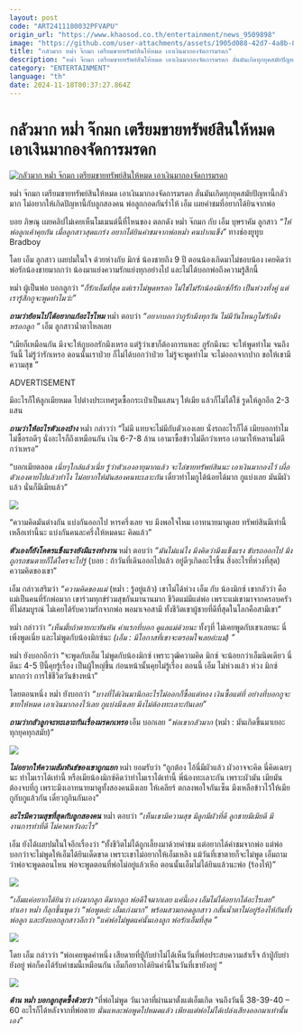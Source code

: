 ```yaml
---
layout: post
code: "ART2411180032PFVAPU"
origin_url: "https://www.khaosod.co.th/entertainment/news_9509898"
image: "https://github.com/user-attachments/assets/1905d088-42d7-4a8b-8b55-7969c5855963"
title: "กลัวมาก หม่ำ จ๊กมก เตรียมขายทรัพย์สินให้หมด เอาเงินมากองจัดการมรดก"
description: "หม่ำ จ๊กมก เตรียมขายทรัพย์สินให้หมด เอาเงินมากองจัดการมรดก ลั่นมันเกิดทุกยุคสมัยปัญหานี้กลัวมาก ไม่อยากให้เกิดปัญหานี้กับลูกสองคน พ่อลูกกอดกันร่ำไห้"
category: "ENTERTAINMENT"
language: "th"
date: 2024-11-18T00:37:27.864Z
---
```


# กลัวมาก หม่ำ จ๊กมก เตรียมขายทรัพย์สินให้หมด เอาเงินมากองจัดการมรดก

[![กลัวมาก หม่ำ จ๊กมก เตรียมขายทรัพย์สินให้หมด เอาเงินมากองจัดการมรดก](https://www.khaosod.co.th/wpapp/uploads/2024/11/mumemboy1811679998.jpg "กลัวมาก หม่ำ จ๊กมก เตรียมขายทรัพย์สินให้หมด เอาเงินมากองจัดการมรดก")](https://www.khaosod.co.th/wpapp/uploads/2024/11/mumemboy1811679998.jpg)

หม่ำ จ๊กมก เตรียมขายทรัพย์สินให้หมด เอาเงินมากองจัดการมรดก ลั่นมันเกิดทุกยุคสมัยปัญหานี้กลัวมาก ไม่อยากให้เกิดปัญหานี้กับลูกสองคน พ่อลูกกอดกันร่ำไห้ เอ็ม เผยคำชมที่อยากได้ยินจากพ่อ

บอย ภิษณุ เผยคลิปไม่เคยเห็นโมเมนต์นี้ที่ไหนของ ตลกดัง หม่ำ จ๊กมก กับ เอ็ม บุษราคัม ลูกสาว _“ให้พ่อลูกเค้าคุยกัน เมื่อลูกสาวสุดแกร่ง อยากได้ยินคำชมจากพ่อหม่ำ คนปากแข็ง”_ ทางช่องยูทูบ Bradboy

โดย เอ็ม ลูกสาว เผยปมในใจ ด้วยห่างกับ มิกซ์ น้องชายถึง 9 ปี ตอนน้องเกิดมาไม่ชอบน้อง เคยคิดว่า พ่อรักน้องชายมากกว่า น้องมาแย่งความรักแย่งทุกอย่างไป และไม่ได้บอกพ่อถึงความรู้สึกนี้

หม่ำ ผู้เป็นพ่อ บอกลูกว่า _“ก็รักเอ็มที่สุด แต่เราไม่พูดหรอก ไม่ใช่ไม่รักน้องมิกซ์ก็รัก เป็นห่วงทั้งคู่ แต่เรารู้สึกกูจะพูดทำไมว่ะ”_

_**ถามว่าย้อนไปได้อยากแก้อะไรไหม**_ หม่ำ ตอบว่า _“อยากบอกว่ากูรักมึงทุกวัน ไม่มีวันไหนกูไม่รักมึงหรอกลูก ”_ เอ็ม ลูกสาวน้ำตาไหลเลย

“เมียก็เหมือนกัน มึงจะให้กูบอกรักมึงเหรอ แต่รู้ว่าเขาก็ต้องการแหละ กูรักมึงนะ จะให้พูดทำไม จนถึงวันนี้ ไม่รู้ว่ารักเหรอ ตอนนั้นเราป่วย ก็ไม่ได้บอกว่าป่วย ไม่รู้จะพูดทำไม จะไม่ออกจากปาก ขอให้เขามีความสุข ”

ADVERTISEMENT

มีอะไรก็ให้ลูกเมียหมด ไปต่างประเทศรูดซื้อกระเป๋าเป็นแสนๆ ให้เมีย แล้วก็ไม่ได้ใช้ รูดให้ลูกอีก 2-3 แสน

_**ถามว่าให้อะไรตัวเองบ้าง**_ หม่ำ กล่าวว่า “ไม่มี แทบจะไม่มีกับตัวเองเลย นั่งรถอะไรก็ได้ เมียบอกทำไมไม่ซื้อรถดีๆ นั่งอะไรก็ถึงเหมือนกัน เงิน 6-7-8 ล้าน เอามาซื้อข้าวไม่ดีกว่าเหรอ เอามาให้หลานไม่ดีกว่าเหรอ”

“บอกเมียตลอด _เนี่ยๆใกล้แล้วเนี่ย รู้ว่าตัวเองอายุมากแล้ว จะไล่ขายทรัพย์สินนะ เอาเงินมากองไว้ เผื่อตัวเองตายไปแล้วทำไง ไม่อยากให้มันสองคนทะเลาะกัน_ เดี๋ยวทำไมกูได้น้อยได้มาก กูแบ่งเลย มันมีผัวแล้ว นั่นก็มีเมียแล้ว”

[![](https://www.khaosod.co.th/wpapp/uploads/2024/11/mumemboy1811675.jpg)](https://www.khaosod.co.th/wpapp/uploads/2024/11/mumemboy1811675.jpg)

“ความคิดมันต่างกัน แบ่งกันออกไป หารครึ่งเลย จบ มึงพอใจไหม เอาทนายมาดูเลย ทรัพย์สินมีเท่านี้ เหลือเท่านี้นะ แบ่งกันคนละครึ่งให้หมดนะ คิดแล้ว”

_**ตัวเองก็ยังโคตรแข็งแรงยังมีแรงทำงาน**_ หม่ำ ตอบว่า _“มันไม่แน่ไง มึงคิดว่ามึงแข็งแรง ขับรถออกไป มึงถูกรถชนตายก็ได้ใครจะไปรู้_ (บอย : ถ้าวันที่เดินออกไปแล้ว อยู่ดีๆเกิดอะไรขึ้น สิ่งอะไรที่ห่วงที่สุด) ความคิดของเขา”

เอ็ม กล่าวเสริมว่า _“ความคิดของแม่_ (หม่ำ : รู้อยู่แล้ว) เขาไม่ได้ห่วง เอ็ม กับ น้องมิกซ์ เขากลัวว่า คือแม่เป็นคนที่รักพ่อมาก เขาร่วมทุกข์ร่วมสุขกันมานานมาก ชีวิตแม่มีแต่พ่อ เพราะแม่เขามาจากครอบครัวที่ไม่สมบูรณ์ ไม่เคยได้รับความรักจากพ่อ พอมาเจอสามี ทั้งชีวิตเขาผู้ชายที่ดีที่สุดในโลกคือสามีเขา”

หม่ำ กล่าวว่า _“เห็นมั้ยถ้าตายกะทันหัน คำแรกที่บอก ดูแลแม่ด้วยนะ_ ทั้งๆที่ ไม่เคยพูดกับเขาเลยนะ นี่เพิ่งพูดเนี่ย และไม่พูดกับน้องมิกซ์นะ _(เอ็ม : มีโอกาสที่เขาจะตรอมใจเลยอ่ะแม่) ”_

หม่ำ ยังบอกอีกว่า “จะพูดกับเอ็ม ไม่พูดกับน้องมิกซ์ เพราะวุฒิความคิด มิกซ์ จะน้อยกว่าเอ็มนิดเดียว นี่ดีนะ 4-5 ปีนี้คุยรู้เรื่อง เป็นผู้ใหญ่ขึ้น ก่อนหน้านั้นคุยไม่รู้เรื่อง ตอนนี้ เอ็ม ไม่ห่วงแล้ว ห่วง มิกซ์ มากกว่า การใช้ชีวิตวันข้างหน้า”

โดยตอนหนึ่ง หม่ำ ยังบอกว่า _“บางที่ได้เงินมานึกอะไรไม่ออกก็ซื้อแต่ทอง เงินซื้อแต่ที่ อย่างที่บอกกูจะขายให้หมด เอาเงินมากองไว้เลย กูแบ่งมึงเลย มึงไม่ต้องทะเลาะกันเลย”_

_**ถามว่ากลัวลูกจะทะเลาะกันเรื่องมรดกเหรอ**_ เอ็ม บอกเลย _“พ่อเขากลัวมาก_ (หม่ำ : มันเกิดขึ้นมาเยอะทุกยุคทุกสมัย)”

[![](https://www.khaosod.co.th/wpapp/uploads/2024/11/mumemboy1811673.jpg)](https://www.khaosod.co.th/wpapp/uploads/2024/11/mumemboy1811673.jpg)

_**ไม่อยากให้ความสัมพันธ์ของเขาถูกแยก**_ หม่ำ ยอมรับว่า “ถูกต้อง ไอ้นี่มีผัวแล้ว ผัวอาจจะคิด นี่คิดเฉยๆนะ ทำไมเราได้เท่านี้ หรือเมียน้องมิกซ์คิดว่าทำไมเราได้เท่านี้ พี่น้องทะเลาะกัน เพราะผัวมัน เมียมัน ต้องจบที่กู เพราะมึงเอาทนายมาดูทั้งสองคนมึงเลย ให้เคลียร์ ตกลงพอใจกันเซ็น มึงเหลือข้าวไว้ให้เมียกูกับกูแล้วกัน เดี๋ยวกูกินกันเอง”

_**อะไรมีความสุขที่สุดกับลูกสองคน**_ หม่ำ ตอบว่า _“เห็นเขามีความสุข มีลูกมีผัวที่ดี ลูกชายมีเมียดี มีงานการทำที่ดี ไม่คาดหวังอะไร”_

เอ็ม ยังได้เผยปมในใจอีกเรื่องว่า “ทั้งชีวิตไม่ได้ถูกเลี้ยงมาด้วยคำชม แต่อยากได้คำชมจากพ่อ แต่พ่อบอกว่าจะไม่พูดให้เอ็มได้ยินเด็ดขาด เพราะเขาไม่อยากให้เอ็มเหลิง แม้วันที่เขาตายก็จะไม่พูด เอ็มถามว่าพ่อจะพูดตอนไหน พ่อจะพูดตอนที่พ่อไม่อยู่แล้วเหีอ ตอนนั้นเอ็มไม่ได้ยินแล้วนะพ่อ (ร้องไห้)”

[![](https://www.khaosod.co.th/wpapp/uploads/2024/11/mumemboy1811674.jpg)](https://www.khaosod.co.th/wpapp/uploads/2024/11/mumemboy1811674.jpg)

_“เอ็มแค่อยากได้ยินว่า เก่งมากลูก ดีมากลูก พ่อดีใจมากเลย แค่นี้เอง เอ็มไม่ได้อยากได้อะไรเลย”_  
_ทำเอา หม่ำ ก็ลุกขึ้นพูดว่า_ _“พ่อพูดอ่ะ เอ็มเก่งมาก”_ _พร้อมสวมกอดลูกสาว กลั้นน้ำตาไม่อยู่ร้องไห้กันทั้งพ่อลูก และยังบอกลูกสาวอีกว่า “แค่พ่อไม่พูดแค่นั้นเองลูก พ่อรักเอ็มที่สุด ”_

[![](https://www.khaosod.co.th/wpapp/uploads/2024/11/mumemboy1811671.jpg)](https://www.khaosod.co.th/wpapp/uploads/2024/11/mumemboy1811671.jpg)

โดย เอ็ม กล่าวว่า “พ่อเคยพูดคำหนึ่ง เสียดายที่ปู่กับย่าไม่ได้เห็นวันที่พ่อประสบความสำเร็จ ถ้าปู่กับย่ายังอยู่ พ่อก็คงได้รับคำชมนี้เหมือนกัน เอ็มก็อยากได้ยินคำนี้ในวันที่เขายังอยู่ ”

[![](https://www.khaosod.co.th/wpapp/uploads/2024/11/mumemboy1811672.jpg)](https://www.khaosod.co.th/wpapp/uploads/2024/11/mumemboy1811672.jpg)

_**ด้าน หม่ำ บอกลูกสุดซึ้งด้วยว่า**_ “ที่พ่อไม่พูด วันเวลาที่ผ่านมาตั้งแต่เอ็มเกิด จนถึงวันนี้ 38-39-40 – 60 อะไรก็ได้หลังจากที่พ่อตาย _นั่นแหละพ่อพูดไปหมดแล้ว เพียงแต่พ่อไม่ได้เปล่งเสียงออกมาเท่านั้นเอง”_